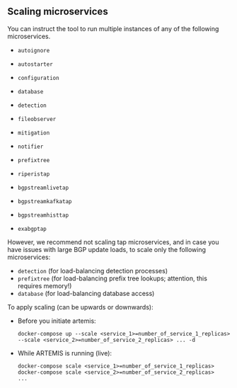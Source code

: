 ## Scaling microservices

You can instruct the tool to run multiple instances of any of the following microservices.

* `autoignore`

* `autostarter`

* `configuration`

* `database`

* `detection`

* `fileobserver`

* `mitigation`

* `notifier`

* `prefixtree`

* `riperistap`

* `bgpstreamlivetap`

* `bgpstreamkafkatap`

* `bgpstreamhisttap`

* `exabgptap`

However, we recommend not scaling tap microservices,
and in case you have issues with large BGP update loads, to scale only
the following microservices:
* `detection` (for load-balancing detection processes)
* `prefixtree` (for load-balancing prefix tree lookups; attention, this requires memory!)
* `database` (for load-balancing database access)

To apply scaling (can be upwards or downwards):

* Before you initiate artemis:

  ```
  docker-compose up --scale <service_1>=number_of_service_1_replicas> --scale <service_2>=number_of_service_2_replicas> ... -d
  ```

* While ARTEMIS is running (live):

  ```
  docker-compose scale <service_1>=number_of_service_1_replicas>
  docker-compose scale <service_2>=number_of_service_2_replicas>
  ...
  ```

